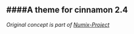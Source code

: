 ####A theme for cinnamon __2.4__
---
_Original concept is part of [Numix-Project](https://github.com/numixproject)_

